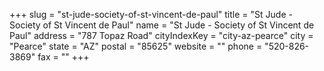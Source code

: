 +++
slug = "st-jude-society-of-st-vincent-de-paul"
title = "St Jude - Society of St Vincent de Paul"
name = "St Jude - Society of St Vincent de Paul"
address = "787 Topaz Road"
cityIndexKey = "city-az-pearce"
city = "Pearce"
state = "AZ"
postal = "85625"
website = ""
phone = "520-826-3869"
fax = ""
+++
